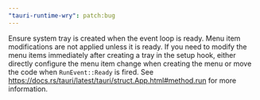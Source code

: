 ```yaml
---
"tauri-runtime-wry": patch:bug
---
```


Ensure system tray is created when the event loop is ready. Menu item modifications are not applied unless it is ready.
If you need to modify the menu items immediately after creating a tray in the setup hook,
either directly configure the menu item change when creating the menu or move the code when `RunEvent::Ready` is fired.
See https://docs.rs/tauri/latest/tauri/struct.App.html#method.run for more information.
